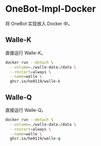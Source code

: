 # OneBot-Impl-Docker

将 OneBot 实现放入 Docker 中。

## Walle-K

直接运行 Walle-K。

```sh
docker run --detach \
  --volume=./walle-data:/data \
  --restart=always \
  --name=walle \
  ghcr.io/he0119/walle-k
```

## Walle-Q

直接运行 Walle-Q。

```sh
docker run --detach \
  --volume=./walle-data:/data \
  --restart=always \
  --name=walle \
  ghcr.io/he0119/walle-q
```
